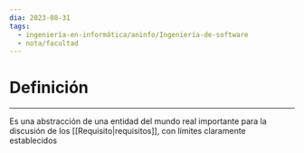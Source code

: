```yaml
---
dia: 2023-08-31
tags:
  - ingeniería-en-informática/aninfo/Ingeniería-de-software
  - nota/facultad
---
```

# Definición
---
Es una abstracción de una entidad del mundo real importante para la discusión de los [[Requisito|requisitos]], con límites claramente establecidos
